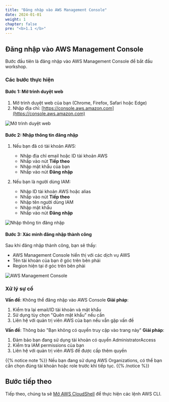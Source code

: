 ```yaml
---
title: "Đăng nhập vào AWS Management Console"
date: 2024-01-01
weight: 1
chapter: false
pre: "<b>1.1 </b>"
---
```


## Đăng nhập vào AWS Management Console

Bước đầu tiên là đăng nhập vào AWS Management Console để bắt đầu workshop.

### Các bước thực hiện

#### Bước 1: Mở trình duyệt web

1. Mở trình duyệt web của bạn (Chrome, Firefox, Safari hoặc Edge)
2. Nhập địa chỉ: [https://console.aws.amazon.com](https://console.aws.amazon.com)

![Mở trình duyệt web](../../../static/images/1/1/1.1.1_open_browser.png?width=40pc)

#### Bước 2: Nhập thông tin đăng nhập

1. Nếu bạn đã có tài khoản AWS:
   - Nhập địa chỉ email hoặc ID tài khoản AWS
   - Nhấp vào nút **Tiếp theo**
   - Nhập mật khẩu của bạn
   - Nhấp vào nút **Đăng nhập**

2. Nếu bạn là người dùng IAM:
   - Nhập ID tài khoản AWS hoặc alias
   - Nhấp vào nút **Tiếp theo**
   - Nhập tên người dùng IAM
   - Nhập mật khẩu
   - Nhấp vào nút **Đăng nhập**

![Nhập thông tin đăng nhập](../../../static/images/1/1/1.1.2_login_screen.png?width=40pc)

#### Bước 3: Xác minh đăng nhập thành công

Sau khi đăng nhập thành công, bạn sẽ thấy:
- AWS Management Console hiển thị với các dịch vụ AWS
- Tên tài khoản của bạn ở góc trên bên phải
- Region hiện tại ở góc trên bên phải

![AWS Management Console](../../../static/images/1/1/1.1.3_aws_console.png?width=40pc)

### Xử lý sự cố

**Vấn đề**: Không thể đăng nhập vào AWS Console
**Giải pháp**: 
1. Kiểm tra lại email/ID tài khoản và mật khẩu
2. Sử dụng tùy chọn "Quên mật khẩu" nếu cần
3. Liên hệ với quản trị viên AWS của bạn nếu vẫn gặp vấn đề

**Vấn đề**: Thông báo "Bạn không có quyền truy cập vào trang này"
**Giải pháp**:
1. Đảm bảo bạn đang sử dụng tài khoản có quyền AdministratorAccess
2. Kiểm tra IAM permissions của bạn
3. Liên hệ với quản trị viên AWS để được cấp thêm quyền

{{% notice note %}}
Nếu bạn đang sử dụng AWS Organizations, có thể bạn cần chọn đúng tài khoản hoặc role trước khi tiếp tục.
{{% /notice %}}

## Bước tiếp theo

Tiếp theo, chúng ta sẽ [Mở AWS CloudShell](../2-cloudshell) để thực hiện các lệnh AWS CLI.